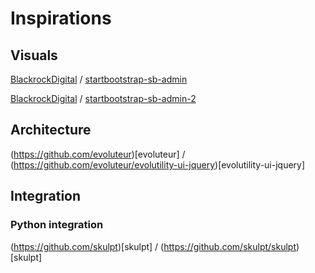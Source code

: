 # Inspirations

## Visuals

[BlackrockDigital](https://github.com/BlackrockDigital) / [startbootstrap-sb-admin](https://github.com/BlackrockDigital/startbootstrap-sb-admin)

[BlackrockDigital](https://github.com/BlackrockDigital) / [startbootstrap-sb-admin-2](https://github.com/BlackrockDigital/startbootstrap-sb-admin-2)


## Architecture

(https://github.com/evoluteur)[evoluteur] / (https://github.com/evoluteur/evolutility-ui-jquery)[evolutility-ui-jquery]

## Integration

### Python integration

(https://github.com/skulpt)[skulpt] / (https://github.com/skulpt/skulpt)[skulpt]

